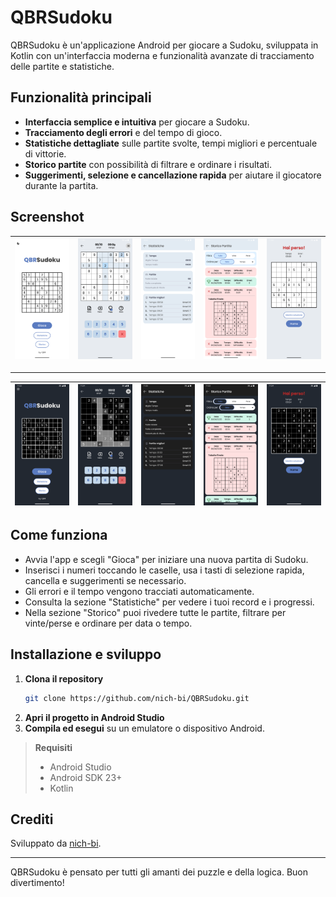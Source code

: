 # QBRSudoku

QBRSudoku è un'applicazione Android per giocare a Sudoku, sviluppata in Kotlin con un'interfaccia moderna e funzionalità avanzate di tracciamento delle partite e statistiche.

## Funzionalità principali

- **Interfaccia semplice e intuitiva** per giocare a Sudoku.
- **Tracciamento degli errori** e del tempo di gioco.
- **Statistiche dettagliate** sulle partite svolte, tempi migliori e percentuale di vittorie.
- **Storico partite** con possibilità di filtrare e ordinare i risultati.
- **Suggerimenti, selezione e cancellazione rapida** per aiutare il giocatore durante la partita.


## Screenshot

| ![Menu principale](images/Screenshot_home_screen.png) | ![Schermata di gioco](images/Screenshot_game.png) | ![Statistiche](images/Screenshot_stats.png) | ![Storico partite](images/Screenshot_storico.png) | ![Risultato partita](images/Screenshot_game_result.png) |
|:---:|:---:|:---:|:---:|:---:|


---

| ![Menu principale (dark)](images/Screenshot_home_screen_dark.png) | ![Schermata di gioco (dark)](images/Screenshot_game_dark.png) | ![Statistiche (dark)](images/Screenshot_stats_dark.png) | ![Storico partite (dark)](images/Screenshot_storico_dark.png) | ![Risultato partita (dark)](images/Screenshot_game_result_dark.png) |
|:---:|:---:|:---:|:---:|:---:|


## Come funziona

- Avvia l'app e scegli "Gioca" per iniziare una nuova partita di Sudoku.
- Inserisci i numeri toccando le caselle, usa i tasti di selezione rapida, cancella e suggerimenti se necessario.
- Gli errori e il tempo vengono tracciati automaticamente.
- Consulta la sezione "Statistiche" per vedere i tuoi record e i progressi.
- Nella sezione "Storico" puoi rivedere tutte le partite, filtrare per vinte/perse e ordinare per data o tempo.

## Installazione e sviluppo

1. **Clona il repository**
   ```sh
   git clone https://github.com/nich-bi/QBRSudoku.git
   ```
2. **Apri il progetto in Android Studio**
3. **Compila ed esegui** su un emulatore o dispositivo Android.

> **Requisiti**
> - Android Studio
> - Android SDK 23+
> - Kotlin

## Crediti

Sviluppato da [nich-bi](https://github.com/nich-bi).

---

QBRSudoku è pensato per tutti gli amanti dei puzzle e della logica. Buon divertimento!

